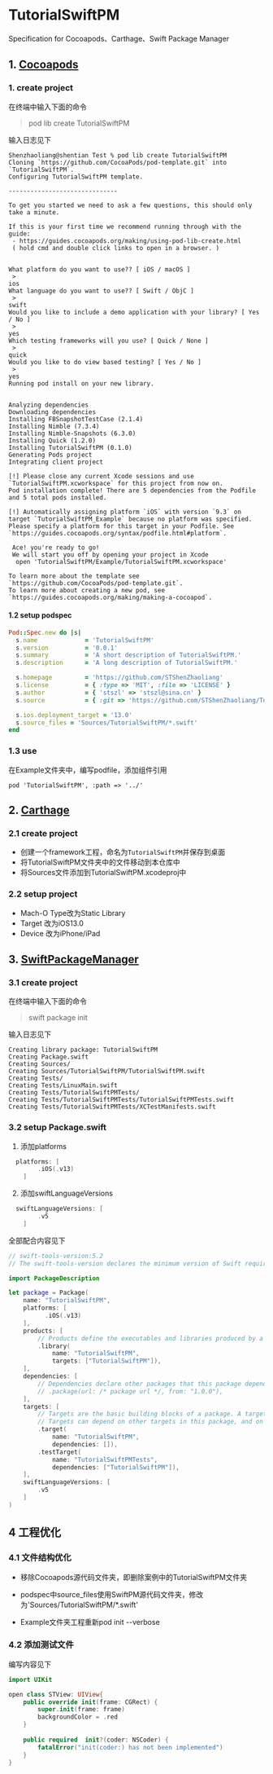 # TutorialSwiftPM
Specification for Cocoapods、Carthage、Swift Package Manager



## 1. [Cocoapods](https://guides.cocoapods.org/making/index.html)

### 1. create project

在终端中输入下面的命令

> pod lib create TutorialSwiftPM 

输入日志见下


```shell
Shenzhaoliang@shentian Test % pod lib create TutorialSwiftPM 
Cloning `https://github.com/CocoaPods/pod-template.git` into `TutorialSwiftPM`.
Configuring TutorialSwiftPM template.

------------------------------

To get you started we need to ask a few questions, this should only take a minute.

If this is your first time we recommend running through with the guide: 
 - https://guides.cocoapods.org/making/using-pod-lib-create.html
 ( hold cmd and double click links to open in a browser. )


What platform do you want to use?? [ iOS / macOS ]
 > 
ios
What language do you want to use?? [ Swift / ObjC ]
 > 
swift
Would you like to include a demo application with your library? [ Yes / No ]
 > 
yes
Which testing frameworks will you use? [ Quick / None ]
 > 
quick
Would you like to do view based testing? [ Yes / No ]
 > 
yes
Running pod install on your new library.


Analyzing dependencies
Downloading dependencies
Installing FBSnapshotTestCase (2.1.4)
Installing Nimble (7.3.4)
Installing Nimble-Snapshots (6.3.0)
Installing Quick (1.2.0)
Installing TutorialSwiftPM (0.1.0)
Generating Pods project
Integrating client project

[!] Please close any current Xcode sessions and use `TutorialSwiftPM.xcworkspace` for this project from now on.
Pod installation complete! There are 5 dependencies from the Podfile and 5 total pods installed.

[!] Automatically assigning platform `iOS` with version `9.3` on target `TutorialSwiftPM_Example` because no platform was specified. Please specify a platform for this target in your Podfile. See `https://guides.cocoapods.org/syntax/podfile.html#platform`.

 Ace! you're ready to go!
 We will start you off by opening your project in Xcode
  open 'TutorialSwiftPM/Example/TutorialSwiftPM.xcworkspace'

To learn more about the template see `https://github.com/CocoaPods/pod-template.git`.
To learn more about creating a new pod, see `https://guides.cocoapods.org/making/making-a-cocoapod`.
```

#### 1.2 setup podspec

```ruby
Pod::Spec.new do |s|
  s.name             = 'TutorialSwiftPM'
  s.version          = '0.0.1'
  s.summary          = 'A short description of TutorialSwiftPM.'
  s.description      = 'A long description of TutorialSwiftPM.'

  s.homepage         = 'https://github.com/STShenZhaoliang'
  s.license          = { :type => 'MIT', :file => 'LICENSE' }
  s.author           = { 'stszl' => 'stszl@sina.cn' }
  s.source           = { :git => 'https://github.com/STShenZhaoliang/TutorialSwiftPM.git', :tag => s.version.to_s }

  s.ios.deployment_target = '13.0'
  s.source_files = 'Sources/TutorialSwiftPM/*.swift'
end

```



### 1.3 use 
在Example文件夹中，编写podfile，添加组件引用

```
pod 'TutorialSwiftPM', :path => '../'
```




## 2. [Carthage](https://github.com/Carthage/Carthage)

### 2.1 create project
- 创建一个framework工程，命名为`TutorialSwiftPM`并保存到桌面
- 将TutorialSwiftPM文件夹中的文件移动到本仓库中
- 将Sources文件添加到TutorialSwiftPM.xcodeproj中

### 2.2 setup project
- Mach-O Type改为Static Library
- Target 改为iOS13.0
- Device 改为iPhone/iPad


## 3. [SwiftPackageManager](https://github.com/apple/swift-package-manager)

### 3.1 create project

在终端中输入下面的命令

> swift package init

输入日志见下

```
Creating library package: TutorialSwiftPM
Creating Package.swift
Creating Sources/
Creating Sources/TutorialSwiftPM/TutorialSwiftPM.swift
Creating Tests/
Creating Tests/LinuxMain.swift
Creating Tests/TutorialSwiftPMTests/
Creating Tests/TutorialSwiftPMTests/TutorialSwiftPMTests.swift
Creating Tests/TutorialSwiftPMTests/XCTestManifests.swift
```

### 3.2 setup Package.swift

1. 添加platforms
```swift
  platforms: [
    	.iOS(.v13)
    ]
```

2. 添加swiftLanguageVersions
```swift
  swiftLanguageVersions: [
        .v5
    ]
```

全部配合内容见下
```swift
// swift-tools-version:5.2
// The swift-tools-version declares the minimum version of Swift required to build this package.

import PackageDescription

let package = Package(
    name: "TutorialSwiftPM",
    platforms: [
          .iOS(.v13)
    ],
    products: [
        // Products define the executables and libraries produced by a package, and make them visible to other packages.
        .library(
            name: "TutorialSwiftPM",
            targets: ["TutorialSwiftPM"]),
    ],
    dependencies: [
        // Dependencies declare other packages that this package depends on.
        // .package(url: /* package url */, from: "1.0.0"),
    ],
    targets: [
        // Targets are the basic building blocks of a package. A target can define a module or a test suite.
        // Targets can depend on other targets in this package, and on products in packages which this package depends on.
        .target(
            name: "TutorialSwiftPM",
            dependencies: []),
        .testTarget(
            name: "TutorialSwiftPMTests",
            dependencies: ["TutorialSwiftPM"]),
    ],
    swiftLanguageVersions: [
        .v5
    ]
)
```


## 4 工程优化
### 4.1 文件结构优化
- 移除Cocoapods源代码文件夹，即删除案例中的TutorialSwiftPM文件夹

- podspec中source_files使用SwiftPM源代码文件夹，修改为'Sources/TutorialSwiftPM/*.swift'

- Example文件夹工程重新pod init --verbose

### 4.2 添加测试文件
编写内容见下

```swift
import UIKit

open class STView: UIView{
    public override init(frame: CGRect) {
        super.init(frame: frame)
        backgroundColor = .red
    }
    
    public required  init?(coder: NSCoder) {
        fatalError("init(coder:) has not been implemented")
    }
}

```

